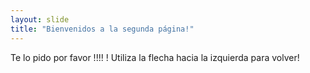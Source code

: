 ```yaml
---
layout: slide
title: "Bienvenidos a la segunda página!"
---
```

Te lo pido por favor !!!! !
Utiliza la flecha hacia la izquierda para volver!
